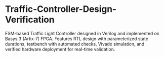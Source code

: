 # Traffic-Controller-Design-Verification
FSM-based Traffic Light Controller designed in Verilog and implemented on Basys 3 (Artix-7) FPGA. Features RTL design with parameterized state durations, testbench with automated checks, Vivado simulation, and verified hardware deployment for real-time validation.

